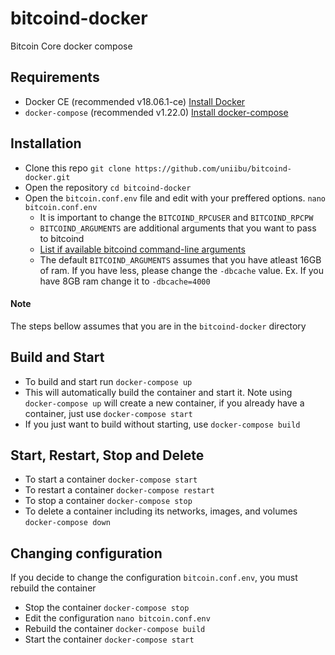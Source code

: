 # bitcoind-docker
Bitcoin Core docker compose

## Requirements
- Docker CE (recommended v18.06.1-ce) [Install Docker](https://docs.docker.com/install/)
- `docker-compose` (recommended v1.22.0) [Install docker-compose](https://docs.docker.com/compose/install/)

## Installation
- Clone this repo `git clone https://github.com/uniibu/bitcoind-docker.git`
- Open the repository `cd bitcoind-docker`
- Open the `bitcoin.conf.env` file and edit with your preffered options. `nano bitcoin.conf.env`
  - It is important to change the `BITCOIND_RPCUSER` and `BITCOIND_RPCPW`
  - `BITCOIND_ARGUMENTS` are additional arguments that you want to pass to bitcoind
  - [List if available bitcoind command-line arguments](https://en.bitcoin.it/wiki/Running_Bitcoin#Command-line_arguments)
  - The default `BITCOIND_ARGUMENTS` assumes that you have atleast 16GB of ram. If you have less, please change the `-dbcache` value. Ex. If you have 8GB ram change it to `-dbcache=4000`

#### Note
The steps bellow assumes that you are in the `bitcoind-docker` directory

## Build and Start
- To build and start run `docker-compose up`
- This will automatically build the container and start it. Note using `docker-compose up` will create a new container, if you already have a container, just use `docker-compose start`
- If you just want to build without starting, use `docker-compose build`

## Start, Restart, Stop and Delete
- To start a container `docker-compose start`
- To restart a container `docker-compose restart`
- To stop a container `docker-compose stop`
- To delete a container including its networks, images, and volumes `docker-compose down`

## Changing configuration
If you decide to change the configuration `bitcoin.conf.env`, you must rebuild the container

- Stop the container `docker-compose stop`
- Edit the configuration `nano bitcoin.conf.env`
- Rebuild the container `docker-compose build`
- Start the container `docker-compose start`


